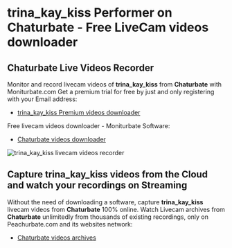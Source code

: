 # trina_kay_kiss Performer on Chaturbate - Free LiveCam videos downloader

## Chaturbate Live Videos Recorder

Monitor and record livecam videos of **trina_kay_kiss** from **Chaturbate** with Moniturbate.com
Get a premium trial for free by just and only registering with your Email address:
* [trina_kay_kiss Premium videos downloader](https://moniturbate.com/request-demo-licence-key.html)

Free livecam videos downloader - Moniturbate Software:
* [Chaturbate videos downloader](https://moniturbate.com/moniturbate-download-software.html)

![trina_kay_kiss livecam videos recorder](https://peachurnet.com/templates/moniturbate-software.png)


## Capture trina_kay_kiss videos from the Cloud and watch your recordings on Streaming

Without the need of downloading a software, capture **trina_kay_kiss** livecam videos from **Chaturbate** 100% online.
Watch Livecam archives from **Chaturbate** unlimitedly from thousands of existing recordings, only on Peachurbate.com and its websites network:
* [Chaturbate videos archives](https://peachurnet.com/)